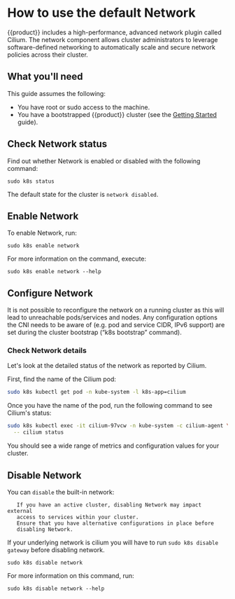 # How to use the default Network

{{product}} includes a high-performance, advanced network plugin
called Cilium. The network component allows cluster administrators to leverage
software-defined networking to automatically scale and secure network policies
across their cluster.

## What you'll need

This guide assumes the following:

- You have root or sudo access to the machine.
- You have a bootstrapped {{product}} cluster (see the [Getting
  Started][getting-started-guide] guide).

## Check Network status

Find out whether Network is enabled or disabled with the following command:

```
sudo k8s status
```

The default state for the cluster is `network disabled`.

## Enable Network

To enable Network, run:

```
sudo k8s enable network
```

For more information on the command, execute:

```
sudo k8s enable network --help
```

## Configure Network

It is not possible to reconfigure the network on a running cluster as this will
lead to unreachable pods/services and nodes. Any configuration options the CNI
needs to be aware of (e.g. pod and service CIDR, IPv6 support) are set during
the cluster bootstrap (“k8s bootstrap” command).

### Check Network details

Let's look at the detailed status of the network as reported by Cilium.

First, find the name of the Cilium pod:

```sh
sudo k8s kubectl get pod -n kube-system -l k8s-app=cilium
```

Once you have the name of the pod, run the following command to see Cilium's
status:

```sh
sudo k8s kubectl exec -it cilium-97vcw -n kube-system -c cilium-agent \
  -- cilium status
```

You should see a wide range of metrics and configuration values for your 
cluster.

## Disable Network

You can `disable` the built-in network:

``` {warning}
   If you have an active cluster, disabling Network may impact external 
   access to services within your cluster.
   Ensure that you have alternative configurations in place before 
   disabling Network.
```

If your underlying network is cilium you will have to run 
`sudo k8s disable gateway` before disabling network.

```
sudo k8s disable network
```

For more information on this command, run:

```
sudo k8s disable network --help
```

<!-- LINKS -->

[getting-started-guide]: /snap/tutorial/getting-started
